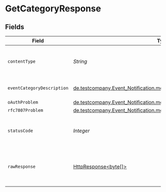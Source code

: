 # GetCategoryResponse


## Fields

| Field                                                                                                                       | Type                                                                                                                        | Required                                                                                                                    | Description                                                                                                                 |
| --------------------------------------------------------------------------------------------------------------------------- | --------------------------------------------------------------------------------------------------------------------------- | --------------------------------------------------------------------------------------------------------------------------- | --------------------------------------------------------------------------------------------------------------------------- |
| `contentType`                                                                                                               | *String*                                                                                                                    | :heavy_check_mark:                                                                                                          | HTTP response content type for this operation                                                                               |
| `eventCategoryDescription`                                                                                                  | [de.testcompany.Event_Notification.models.shared.EventCategoryDescription](../../models/shared/EventCategoryDescription.md) | :heavy_minus_sign:                                                                                                          | Specific Event Category.                                                                                                    |
| `oAuthProblem`                                                                                                              | [de.testcompany.Event_Notification.models.shared.OAuthProblem](../../models/shared/OAuthProblem.md)                         | :heavy_minus_sign:                                                                                                          | Unauthorized                                                                                                                |
| `rfc7807Problem`                                                                                                            | [de.testcompany.Event_Notification.models.shared.Rfc7807Problem](../../models/shared/Rfc7807Problem.md)                     | :heavy_minus_sign:                                                                                                          | Bad Request                                                                                                                 |
| `statusCode`                                                                                                                | *Integer*                                                                                                                   | :heavy_check_mark:                                                                                                          | HTTP response status code for this operation                                                                                |
| `rawResponse`                                                                                                               | [HttpResponse<byte[]>](https://docs.oracle.com/en/java/javase/11/docs/api/java.net.http/java/net/http/HttpResponse.html)    | :heavy_minus_sign:                                                                                                          | Raw HTTP response; suitable for custom response parsing                                                                     |